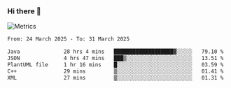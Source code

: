 ### Hi there 👋

![Metrics](https://github.com/radoapx/radoapx/blob/main/github-metrics.svg)

<!--START_SECTION:waka-->

```txt
From: 24 March 2025 - To: 31 March 2025

Java              28 hrs 4 mins   ███████████████████▓░░░░░   79.10 %
JSON              4 hrs 47 mins   ███▒░░░░░░░░░░░░░░░░░░░░░   13.51 %
PlantUML file     1 hr 16 mins    █░░░░░░░░░░░░░░░░░░░░░░░░   03.59 %
C++               29 mins         ▒░░░░░░░░░░░░░░░░░░░░░░░░   01.41 %
XML               27 mins         ▒░░░░░░░░░░░░░░░░░░░░░░░░   01.31 %
```

<!--END_SECTION:waka-->

<!--
**radoapx/radoapx** is a ✨ _special_ ✨ repository because its `README.md` (this file) appears on your GitHub profile.

Here are some ideas to get you started:

- 🔭 I’m currently working on ...
- 🌱 I’m currently learning ...
- 👯 I’m looking to collaborate on ...
- 🤔 I’m looking for help with ...
- 💬 Ask me about ...
- 📫 How to reach me: ...
- 😄 Pronouns: ...
- ⚡ Fun fact: ...
-->
